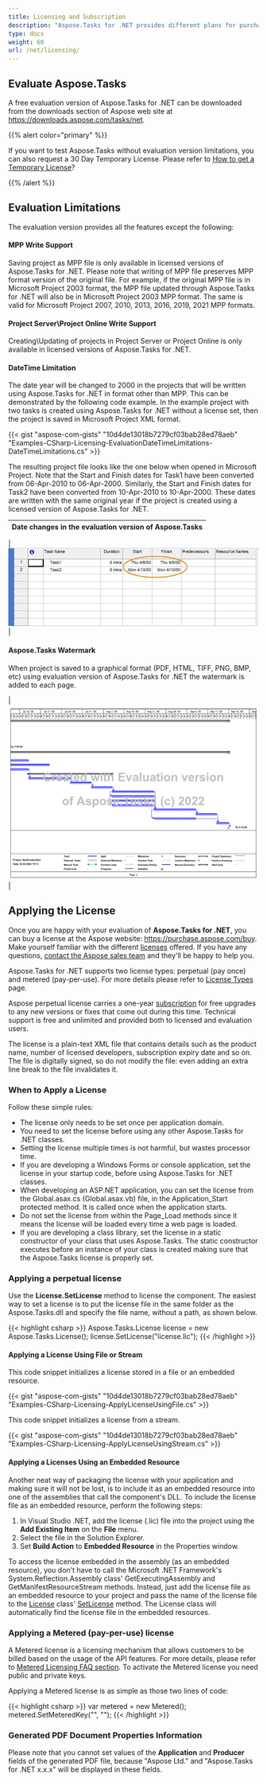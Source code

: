 ```yaml
---
title: Licensing and Subscription
description: "Aspose.Tasks for .NET provides different plans for purchase or offers a Free Trial and a 30-day Temporary License for evaluation using Licensing and Subscription policies."
type: docs
weight: 60
url: /net/licensing/
---
```


## **Evaluate Aspose.Tasks**
A free evaluation version of Aspose.Tasks for .NET can be downloaded from the downloads section of Aspose web site at <https://downloads.aspose.com/tasks/net>.

{{% alert color="primary" %}}

If you want to test Aspose.Tasks without evaluation version limitations, you can also request a 30 Day Temporary License. Please refer to [How to get a Temporary License](https://purchase.aspose.com/temporary-license)?

{{% /alert %}}

## **Evaluation Limitations**
The evaluation version provides all the features except the following:

#### **MPP Write Support**
Saving project as MPP file is only available in licensed versions of Aspose.Tasks for .NET.
Please note that writing of MPP file preserves MPP format version of the original file. For example, if the original MPP file is in Microsoft Project 2003 format, the MPP file updated through Aspose.Tasks for .NET will also be in Microsoft Project 2003 MPP format. The same is valid for Microsoft Project 2007, 2010, 2013, 2016, 2019, 2021 MPP formats.

#### **Project Server\Project Online Write Support**
Creating\Updating of projects in Project Server or Project Online is only available in licensed versions of Aspose.Tasks for .NET.

#### **DateTime Limitation**
The date year will be changed to 2000 in the projects that will be written using Aspose.Tasks for .NET in format other than MPP. This can be demonstrated by the following code example. In the example project with two tasks is created using Aspose.Tasks for .NET without a license set, then the project is saved in Microsoft Project XML format.

{{< gist "aspose-com-gists" "10d4de13018b7279cf03bab28ed78aeb" "Examples-CSharp-Licensing-EvaluationDateTimeLimitations-DateTimeLimitations.cs" >}}


The resulting project file looks like the one below when opened in Microsoft Project. Note that the Start and Finish dates for Task1 have been converted from 06-Apr-2010 to 06-Apr-2000. Similarly, the Start and Finish dates for Task2 have been converted from 10-Apr-2010 to 10-Apr-2000. These dates are written with the same original year if the project is created using a licensed version of Aspose.Tasks for .NET.

|**Date changes in the evaluation version of Aspose.Tasks**|
| :- |

|![Year of start and finish dates were reset to 2000](licensing_1.png)|

#### **Aspose.Tasks Watermark**
When project is saved to a graphical format (PDF, HTML, TIFF, PNG, BMP, etc) using evaluation version of Aspose.Tasks for .NET the watermark is added to each page.

|![Watermark added to a project saved to PDF document.](watermark.png)|

## **Applying the License**
Once you are happy with your evaluation of **Aspose.Tasks for .NET**, you can buy a license at the Aspose website: <https://purchase.aspose.com/buy>. Make yourself familiar with the different [licenses](https://purchase.aspose.com/policies/license-types/) offered. If you have any questions, [contact the Aspose sales team](https://about.aspose.com/contact) and they'll be happy to help you.

Aspose.Tasks for .NET supports two license types: perpetual (pay once) and metered (pay-per-use). For more details please refer to [License Types](https://purchase.aspose.com/policies/license-types/) page.

Aspose perpetual license carries a one-year [subscription](https://purchase.aspose.com/policies/subscriptions) for free upgrades to any new versions or fixes that come out during this time. Technical support is free and unlimited and provided both to licensed and evaluation users.

The license is a plain-text XML file that contains details such as the product name, number of licensed developers, subscription expiry date and so on. The file is digitally signed, so do not modify the file: even adding an extra line break to the file invalidates it.

### **When to Apply a License**
Follow these simple rules:

- The license only needs to be set once per application domain.
- You need to set the license before using any other Aspose.Tasks for .NET classes.
- Setting the license multiple times is not harmful, but wastes processor time.
- If you are developing a Windows Forms or console application, set the license in your startup code, before using Aspose.Tasks for .NET classes.
- When developing an ASP.NET application, you can set the license from the Global.asax.cs (Global.asax.vb) file, in the Application_Start protected method. It is called once when the application starts.
- Do not set the license from within the Page_Load methods since it means the license will be loaded every time a web page is loaded.
- If you are developing a class library, set the license in a static constructor of your class that uses Aspose.Tasks. The static constructor executes before an instance of your class is created making sure that the Aspose.Tasks license is properly set.

### **Applying a perpetual license**
Use the **License.SetLicense** method to license the component. The easiest way to set a license is to put the license file in the same folder as the Aspose.Tasks.dll and specify the file name, without a path, as shown below.

{{< highlight csharp >}}
Aspose.Tasks.License license = new Aspose.Tasks.License();
license.SetLicense("license.lic");
{{< /highlight >}}

#### **Applying a License Using File or Stream**
This code snippet initializes a license stored in a file or an embedded resource.

{{< gist "aspose-com-gists" "10d4de13018b7279cf03bab28ed78aeb" "Examples-CSharp-Licensing-ApplyLicenseUsingFile.cs" >}}

This code snippet initializes a license from a stream.

{{< gist "aspose-com-gists" "10d4de13018b7279cf03bab28ed78aeb" "Examples-CSharp-Licensing-ApplyLicenseUsingStream.cs" >}}

#### **Applying a Licenses Using an Embedded Resource**
Another neat way of packaging the license with your application and making sure it will not be lost, is to include it as an embedded resource into one of the assemblies that call the component's DLL. To include the license file as an embedded resource, perform the following steps:

1. In Visual Studio .NET, add the license (.lic) file into the project using the **Add Existing Item** on the **File** menu.
2. Select the file in the Solution Explorer.
3. Set **Build Action** to **Embedded Resource** in the Properties window.

To access the license embedded in the assembly (as an embedded resource), you don't have to call the Microsoft .NET Framework's System.Reflection.Assembly class' GetExecutingAssembly and GetManifestResourceStream methods. Instead, just add the license file as an embedded resource to your project and pass the name of the license file to the [License](https://apireference.aspose.com/tasks/net/aspose.tasks/license) class' [SetLicense](https://apireference.aspose.com/tasks/net/aspose.tasks/license/methods/setlicense) method. The License class will automatically find the license file in the embedded resources.

### **Applying a Metered (pay-per-use) license**

A Metered license is a licensing mechanism that allows customers to be billed based on the usage of the API features. For more details, please refer to [Metered Licensing FAQ section](https://purchase.aspose.com/faqs/licensing/metered).
To activate the Metered license you need public and private keys.

Applying a Metered license is as simple as those two lines of code:

{{< highlight csharp >}}
var metered = new Metered();
metered.SetMeteredKey("<public key>", "<private key>");
{{< /highlight >}}

### **Generated PDF Document Properties Information**
Please note that you cannot set values of the **Application** and **Producer** fields of the generated PDF file, because "Aspose Ltd." and "Aspose.Tasks  for .NET x.x.x" will be displayed in these fields.

